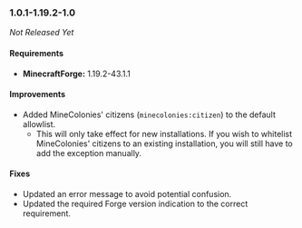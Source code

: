 ### 1.0.1-1.19.2-1.0

_Not Released Yet_

#### Requirements
- **MinecraftForge:** 1.19.2-43.1.1

#### Improvements

- Added MineColonies' citizens (`minecolonies:citizen`) to the default allowlist.
  - This will only take effect for new installations. If you wish to whitelist
    MineColonies' citizens to an existing installation, you will still have to
    add the exception manually.

#### Fixes

- Updated an error message to avoid potential confusion.
- Updated the required Forge version indication to the correct requirement.